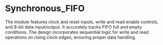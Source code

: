 # Synchronous_FIFO
The module features clock and reset inputs, write and read enable controls, and 8-bit data input/output. It accurately tracks FIFO full and empty conditions. The design incorporates sequential logic for write and read operations on rising clock edges, ensuring proper data handling.
